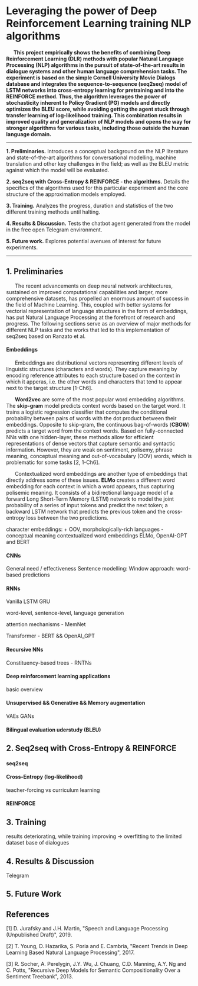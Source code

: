 # Leveraging the power of Deep Reinforcement Learning training NLP algorithms


**<div style=justify>&nbsp;&nbsp;&nbsp;&nbsp;&nbsp;&nbsp;This project empirically shows the benefits of combining Deep Reinforcement Learning (DLR) methods with popular Natural Language Processing (NLP) algorithms in the pursuit of state-of-the-art results in dialogue systems and other human language comprehension tasks. The experiment is based on the simple Cornell University Movie Dialogs database and integrates the sequence-to-sequence (seq2seq) model of LSTM networks into cross-entropy learning for pretraining and into the REINFORCE method. Thus, the algorithm leverages the power of stochasticity  inherent to Policy Gradient (PG) models and directly optimizes the BLEU score, while avoiding getting the agent stuck through transfer learning of log-likelihood training. This combination results in improved quality and generalization of NLP models and opens the way for stronger algorithms for various tasks, including those outside the human language domain.**</div>

-------
**1. Preliminaries.** Introduces a conceptual background on the NLP literature and state-of-the-art algorithms for conversational modelling, machine translation and other key challenges in the field; as well as the BLEU metric against which the model will be evaluated.

**2. seq2seq with Cross-Entropy & REINFORCE - the algorithms.** Details the specifics of the algorithms used for this particular experiment and the core structure of the approximation models employed.

**3. Training.** Analyzes the progress, duration and statistics of the two different training methods until halting.

**4. Results & Discussion.** Tests the chatbot agent generated from the model in the free open Telegram environment.

**5. Future work.** Explores potential avenues of interest for future experiments.


---------
## 1. Preliminaries

<div style=justify>&nbsp;&nbsp;&nbsp;&nbsp;&nbsp;&nbsp;The recent advancements on deep neural network architectures, sustained on improved computational capabilities and larger, more comprehensive datasets, has propelled an enormous amount of success in the field of Machine Learning. This, coupled with better systems for vectorial representation of language structures in the form of embeddings, has put Natural Language Processing at the forefront of research and progress. The following sections serve as an overview of major methods for different NLP tasks and the works that led to this implementation of seq2seq based on Ranzato et al.</div>

#### Embeddings

&nbsp;&nbsp;&nbsp;&nbsp;&nbsp;&nbsp;Embeddings are distributional vectors representing different levels of linguistic structures (characters and words). They capture meaning by encoding reference attributes to each structure based on the context in which it apperas, i.e. the other words and characters that tend to appear next to the target structure [1-Ch6].

&nbsp;&nbsp;&nbsp;&nbsp;&nbsp;&nbsp;**Word2vec** are some of the most popular word embedding algorithms. The **skip-gram** model predicts context words based on the target word. It trains a logistic regression classifier that computes the conditional probability between pairs of words with the dot product between their embeddings. Opposite to skip-gram, the continuous bag-of-words (**CBOW**) predicts a target word from the context words. Based on fully-connected NNs with one hidden-layer, these methods allow for efficient representations of dense vectors that capture semantic and syntactic information. However, they are weak on sentiment, polisemy, phrase meaning, conceptual meaning and out-of-vocabulary (OOV) words, which is problematic for some tasks [2, 1-Ch6].

&nbsp;&nbsp;&nbsp;&nbsp;&nbsp;&nbsp;Contextualized word embeddings are another type of embeddings that directly address some of these issues. **ELMo** creates a different word embedding for each context in which a word appears, thus capturing polisemic meaning. It consists of a bidirectional language model of a forward Long Short-Term Memory (LSTM) network to model the joint probability of a series of input tokens and predict the next token; a backward LSTM network that predicts the previous token and the cross-entropy loss between the two predictions. 

character embeddings: + OOV, morphologically-rich languages - conceptual meaning
contextualized word embeddings ELMo, OpenAI-GPT and BERT

#### CNNs

General need / effectiveness
Sentence modelling: 
Window approach: word-based predictions

#### RNNs

Vanilla
LSTM
GRU

word-level, sentence-level, language generation

attention mechanisms - MemNet

Transformer - BERT && OpenAI_GPT

#### Recursive NNs

Constituency-based trees - RNTNs

#### Deep reinforcement learning applications

basic overview

#### Unsupervised && Generative && Memory augmentation

VAEs GANs

#### Bilingual evaluation uderstudy (BLEU)

## 2. Seq2seq with Cross-Entropy & REINFORCE

#### seq2seq

#### Cross-Entropy (log-likelihood)

teacher-forcing vs curriculum learning

#### REINFORCE


## 3. Training

results deteriorating, while training improving -> overfitting to the limited dataset base of dialogues

## 4. Results & Discussion

Telegram

## 5. Future Work


## References

[1] D. Jurafsky and J.H. Martin, "Speech and Language Processing (Unpublished Draft)", 2019.

[2] T. Young, D. Hazarika, S. Poria and E. Cambria, "Recent Trends in Deep Learning Based Natural Language Processing", 2017.

[3] R. Socher, A. Perelygin, J.Y. Wu, J. Chuang, C.D. Manning, A.Y. Ng and C. Potts, "Recursive Deep Models for Semantic Compositionality Over a Sentiment Treebank", 2013.


